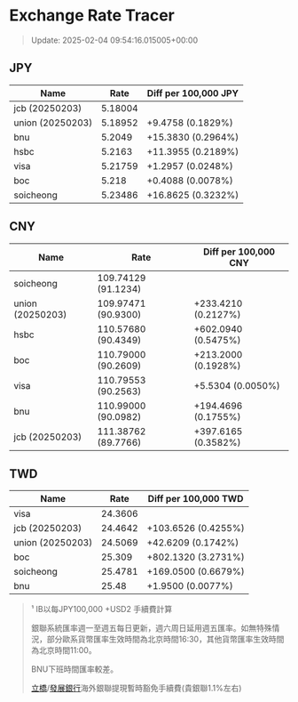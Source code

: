 # Exchange Rate Tracer

> Update: 2025-02-04 09:54:16.015005+00:00

## JPY

| Name             |    Rate | Diff per 100,000 JPY   |
|------------------|---------|------------------------|
| jcb (20250203)   | 5.18004 |                        |
| union (20250203) | 5.18952 | +9.4758 (0.1829%)      |
| bnu              | 5.2049  | +15.3830 (0.2964%)     |
| hsbc             | 5.2163  | +11.3955 (0.2189%)     |
| visa             | 5.21759 | +1.2957 (0.0248%)      |
| boc              | 5.218   | +0.4088 (0.0078%)      |
| soicheong        | 5.23486 | +16.8625 (0.3232%)     |

## CNY

| Name             | Rate                | Diff per 100,000 CNY   |
|------------------|---------------------|------------------------|
| soicheong        | 109.74129	(91.1234) |                        |
| union (20250203) | 109.97471	(90.9300) | +233.4210 (0.2127%)    |
| hsbc             | 110.57680	(90.4349) | +602.0940 (0.5475%)    |
| boc              | 110.79000	(90.2609) | +213.2000 (0.1928%)    |
| visa             | 110.79553	(90.2563) | +5.5304 (0.0050%)      |
| bnu              | 110.99000	(90.0982) | +194.4696 (0.1755%)    |
| jcb (20250203)   | 111.38762	(89.7766) | +397.6165 (0.3582%)    |

## TWD

| Name             |    Rate | Diff per 100,000 TWD   |
|------------------|---------|------------------------|
| visa             | 24.3606 |                        |
| jcb (20250203)   | 24.4642 | +103.6526 (0.4255%)    |
| union (20250203) | 24.5069 | +42.6209 (0.1742%)     |
| boc              | 25.309  | +802.1320 (3.2731%)    |
| soicheong        | 25.4781 | +169.0500 (0.6679%)    |
| bnu              | 25.48   | +1.9500 (0.0077%)      |


> ¹ IB以每JPY100,000 +USD2 手續費計算
>
> 銀聯系統匯率週一至週五每日更新，週六周日延用週五匯率。如無特殊情況，部分歐系貨幣匯率生效時間為北京時間16:30，其他貨幣匯率生效時間為北京時間11:00。
>
> BNU下班時間匯率較差。
>
> [立橋](https://www.wlbank.com.mo/uploads/ueditor/file/20181211/1544536513900230.pdf)/[發展銀行](https://www.mdb.com.mo/Service_Charges_20230728.pdf)海外銀聯提現暫時豁免手續費(貴銀聯1.1%左右)

